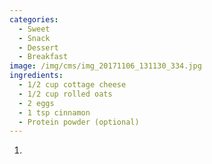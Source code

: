 ```yaml
---
categories:
  - Sweet
  - Snack
  - Dessert
  - Breakfast
image: /img/cms/img_20171106_131130_334.jpg
ingredients:
  - 1/2 cup cottage cheese
  - 1/2 cup rolled oats
  - 2 eggs
  - 1 tsp cinnamon
  - Protein powder (optional)
---
```

1. 